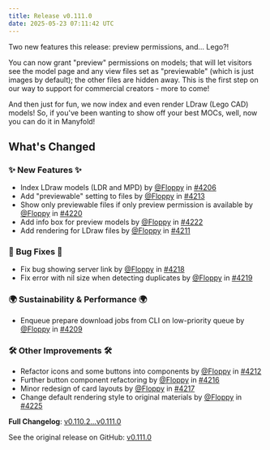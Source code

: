 ```yaml
---
title: Release v0.111.0
date: 2025-05-23 07:11:42 UTC
---
```

Two new features this release: preview permissions, and... Lego?!

You can now grant "preview" permissions on models; that will let visitors see the model page and any view files set as "previewable" (which is just images by default); the other files are hidden away. This is the first step on our way to support for commercial creators - more to come! 

And then just for fun, we now index and even render LDraw (Lego CAD) models! So, if you've been wanting to show off your best MOCs, well, now you can do it in Manyfold!

## What's Changed
### ✨ New Features ✨
* Index LDraw models (LDR and MPD) by [@Floppy](https://github.com/Floppy) in [#4206](https://github.com/manyfold3d/manyfold/pull/4206)
* Add "previewable" setting to files by [@Floppy](https://github.com/Floppy) in [#4213](https://github.com/manyfold3d/manyfold/pull/4213)
* Show only previewable files if only preview permission is available by [@Floppy](https://github.com/Floppy) in [#4220](https://github.com/manyfold3d/manyfold/pull/4220)
* Add info box for preview models by [@Floppy](https://github.com/Floppy) in [#4222](https://github.com/manyfold3d/manyfold/pull/4222)
* Add rendering for LDraw files by [@Floppy](https://github.com/Floppy) in [#4211](https://github.com/manyfold3d/manyfold/pull/4211)
### 🐛 Bug Fixes 🐛
* Fix bug showing server link by [@Floppy](https://github.com/Floppy) in [#4218](https://github.com/manyfold3d/manyfold/pull/4218)
* Fix error with nil size when detecting duplicates by [@Floppy](https://github.com/Floppy) in [#4219](https://github.com/manyfold3d/manyfold/pull/4219)
### 🌍 Sustainability & Performance 🌍
* Enqueue prepare download jobs from CLI on low-priority queue by [@Floppy](https://github.com/Floppy) in [#4209](https://github.com/manyfold3d/manyfold/pull/4209)
### 🛠️ Other Improvements 🛠️
* Refactor icons and some buttons into components by [@Floppy](https://github.com/Floppy) in [#4212](https://github.com/manyfold3d/manyfold/pull/4212)
* Further button component refactoring by [@Floppy](https://github.com/Floppy) in [#4216](https://github.com/manyfold3d/manyfold/pull/4216)
* Minor redesign of card layouts by [@Floppy](https://github.com/Floppy) in [#4217](https://github.com/manyfold3d/manyfold/pull/4217)
* Change default rendering style to original materials by [@Floppy](https://github.com/Floppy) in [#4225](https://github.com/manyfold3d/manyfold/pull/4225)


**Full Changelog**: [v0.110.2...v0.111.0](https://github.com/manyfold3d/manyfold/compare/v0.110.2...v0.111.0)

See the original release on GitHub: [v0.111.0](https://github.com/manyfold3d/manyfold/releases/tag/v0.111.0)

